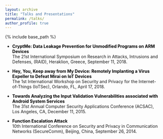 ```yaml
---
layout: archive
title: "Talks and Presentations"
permalink: /talks/
author_profile: true
---
```


{% include base_path %}



* __<span style="color: black">CryptMe: Data Leakage Prevention for Unmodified Programs on ARM Devices</span>__<br/>
	The 21st International Symposium on Research in Attacks, Intrusions and Defenses, (RAID), Heraklion, Greece, September 11, 2018.


* __<span style="color: black">Hey, You, Keep away from My Device: Remotely Implanting a Virus Expeller to
Defeat Mirai on IoT Devices</span>__<br/>
	The 1st International Workshop on Security and Privacy for the Internet-of-Things (IoTSec), Orlando, FL, April 17, 2018.


* __<span style="color: black">Towards Analyzing the Input Validation Vulnerabilities associated with Android
System Services</span>__<br/>
	The 31st Annual Computer Security Applications Conference (ACSAC), Los Angeles, CA, December 11, 2015.


* __<span style="color: black">Function Escalation Attack</span>__<br/>
	10th International Conference on Security and Privacy in Communication Networks (SecureComm), Beijing, China, September 26, 2014.



